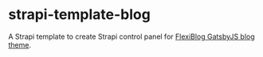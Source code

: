 # strapi-template-blog

A Strapi template to create Strapi control panel for [FlexiBlog GatsbyJS blog theme](https://themeforest.net/item/flexiblog-react-gatsby-blog-template/27538998).
